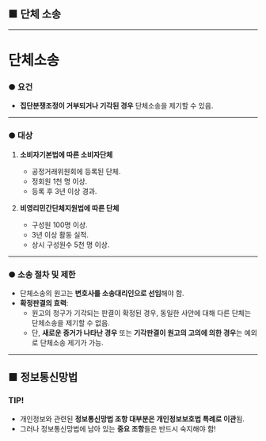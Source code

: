## ■ 단체 소송

---

# 단체소송

### ● 요건
- **집단분쟁조정이 거부되거나 기각된 경우** 단체소송을 제기할 수 있음.

---

### ● 대상

1. **소비자기본법에 따른 소비자단체**  
   - 공정거래위원회에 등록된 단체.  
   - 정회원 1천 명 이상.  
   - 등록 후 3년 이상 경과.  

2. **비영리민간단체지원법에 따른 단체**  
   - 구성원 100명 이상.  
   - 3년 이상 활동 실적.  
   - 상시 구성원수 5천 명 이상.  

---

### ● 소송 절차 및 제한

- 단체소송의 원고는 **변호사를 소송대리인으로 선임**해야 함.  
- **확정판결의 효력**:  
  - 원고의 청구가 기각되는 판결이 확정된 경우, 동일한 사안에 대해 다른 단체는 단체소송을 제기할 수 없음.  
  - 단, **새로운 증거가 나타난 경우** 또는 **기각판결이 원고의 고의에 의한 경우**는 예외로 단체소송 제기가 가능.  

---

## ■ 정보통신망법

### **TIP!**

- 개인정보와 관련된 **정보통신망법 조항 대부분은 개인정보보호법 특례로 이관**됨.  
- 그러나 정보통신망법에 남아 있는 **중요 조항**들은 반드시 숙지해야 함!  
